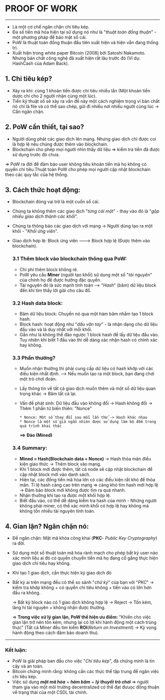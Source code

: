 # PROOF OF WORK

---

- Là một cơ chế ngăn chặn chi tiêu kép.
- Đa số tiền mã hóa hiện tại sử dụng nó như là "_thuật toán đồng thuận_" - một phương pháp để bảo mật sổ cái.
- PoW là thuật toán đồng thuận đầu tiên xuất hiện và hiện vẫn đang thống trị.
- Xuất hiện trong white paper Bitcoin (2008) bởi Satoshi Nakamoto. Nhưng bản chất công nghệ đã xuất hiện rất lâu trước đó (Ví dụ: HashCash của Adam Back).

## 1. Chi tiêu kép?

- Xảy ra khi: cùng 1 khoản tiền được chi tiêu nhiều lần (Một khoản tiền dược chi cho 2 người nhận cùng một lúc).
- Tiền kỹ thuật số sẽ xảy ra vấn đề này một cách nghiệm trọng vì bản chất nó chỉ là file và có thể sao chép, gửi đi nhiều nơi nhiều người cùng lúc -> Cần ngăn chặn.

## 2. PoW cần thiết, tại sao?

- Người dùng phát các giao dịch lên mạng. Nhưng giao dịch chỉ được coi là hợp lệ nếu chúng được thêm vào blockchain.
- Blockchain cho phép mọi người nhìn thấy dữ liệu => kiểm tra tiền đã được sử dụng trước đó chưa.

=> PoW ra đời để đảm bảo user không tiêu khoản tiền mà họ không có quyền chi tiêu.Thuật toán PoW cho phép mọi người cập nhật blockchain theo các quy tắc của hệ thống.

## 3. Cách thức hoạt động:

- Blockchain đóng vai trờ là một cuốn sổ cái.
- Chúng ta không thêm các giao dịch "_từng cái một_" - thay vào đó là "_gộp nhiều giao dịch thành các khối_".
- Chúng ta thông báo các giao dịch với mạng -> Người dùng tạo ra một khối - "_Khối ứng viên_".
- Giao dịch hợp lệ: Block ứng viên ---> Block hợp lệ (Được thêm vào blockchain).

  ### 3.1 Thêm block vào blockchain thông qua PoW:

  - Chi phí thêm block không rẻ.
  - PoW yêu cầu **Miner** (người tạo khối) sử dụng một số "_tài nguyên_" của chính họ để được hưởng đặc quyền.
  - Tài nguyên đó là sức mạnh tính toán --> "_Hash_" (băm) dữ liệu block đến khi tìm thấy lời giải cho câu đố.

  ### 3.2 Hash data block:

  - Băm dữ liệu block: Chuyển nó qua một hàm băm nhằm tạo 1 block hash.
  - Block hash: hoạt động như "_dấu vân tay_" - là nhận dạng cho dữ liệu đầu vào và là duy nhất với mỗi khối.
  - Gần như là không thể đảo ngược 1 block hash để lấy dữ liệu đầu vào. Tuy nhiên khi biết 1 đầu vào thì dễ dàng xác nhận hash có chính xác hay không.

  ### 3.3 Phần thưởng?

  - Muốn nhận thưởng thì phải cung cấp dữ liệu có hash khớp với các điều kiện nhất định.
    --> Nếu muốn tạo ra một block, bạn đang chơi một trò chơi đoán.
  - Lấy thông tin về tất cả giao dịch muốn thêm và một số dữ liệu quan trọng khác -> Băm tất cả lại.
  - Vấn đề phát sinh: Dữ liệu đầu vào không đổi -> Hash không đổi -> Thêm 1 phần tử biến thiên: "Nonce"

        * Nonce: Một số thay đổi sau mỗi lần thử -> Hash khác nhau
        * Nonce là một số giả ngẫu nhiên được sử dụng làm bộ đếm trong quá trình khai thác

    **==> Đào (Mined)**

  ### 3.4 Summary:

  - **Mined = Hash(Blockchain data + Nonce)** -> Hash thỏa mãn điều kiện giao thức -> Thêm block vào mạng.
  - Khi 1 block mới được thêm, tất cả node sẽ cập nhật blockchain để cập nhật block mới vào danh sách.
  - Hiện tại, các đồng tiền mã hóa lớn có các điều kiện rất khó để thỏa mãn. Tỉ lệ hash càng cao trên mạng => càng khó tìm hash mới hợp lệ -> Đảm bảo block mới không được tìm ra quá nhanh.
  - Nhận thưởng khi tạo ra được một khối hợp lệ.
  - Biết đầu vào, có thể dễ dàng kiểm tra hash của mình - Những người không phải miner, có thể xác minh khối có hợp lệ hay không mà không tốn nhiều tài nguyên tính toán.

## 4. Gian lận? Ngăn chặn nó:

- Để ngăn chặn: Mật mã khóa công khai (**PKC**- _Public Key Cryptography_) ra đời.
- Sử dụng một số thuật toán mã hóa rành mạch cho phép bất kỳ user nào xác minh liệu ai đó có quyền chuyển tiền mà họ đang cố gắng thực hiện giao dịch chi tiêu hay không.
- Khi tạo 1 giao dịch, cần thực hiện ký giao dịch đó
- Bất kỳ ai trên mạng đều có thể so sánh "_chữ ký_" của bạn với "_PKC_" -> kiểm tra khớp không + có quyền chi tiêu không + tiền vào có lớn hơn đầu ra không.

  -> Bất kỳ block nào có 1 giao dịch không hợp lệ -> Reject -> Tốn kém, lãng hí tài nguyên + không nhận được thưởng.

  => **Trong việc xử lý gian lận, PoW thể hiện ưu điểm:** "Khiến cho việc gian lận trở nên tốn kém, nhưng lại có lợi khi hành động một cách trùng thực" (Tất cả Miner đều tìm kiềm **ROI**(_Return on Investment_) -> Kỳ vọng hành động theo cách đảm bảo doanh thu).

---

### Kết luận:

- PoW là giải pháp ban đầu cho việc "_Chi tiêu kép_", đã chứng minh là tin cậy và an toàn.
- Bitcoin chứng minh rằng: không cần các thực thể tập trung để ngăn việc chi tiêu kép.
- Việc sử dụng **_mật mã hóa_** + **_hàm băm_** + **_lý thuyết trò chơi_** => người tham gia vào một môi trường decentralized có thể đạt đưuọc đồng thuận về trạng thái của một CSDL tài chính.

